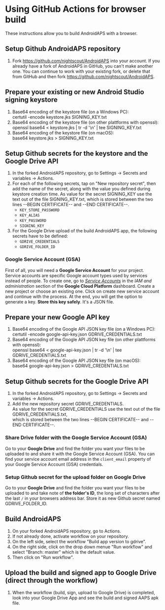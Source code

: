 # Using GitHub Actions for browser build

These instructions allow you to build AndroidAPS with a browser.


## Setup Github AndroidAPS repository

1. Fork https://github.com/nightscout/AndroidAPS into your account. If you already have a fork of AndroidAPS in GitHub, you can't make another one. You can continue to work with your existing fork, or delete that from GitHub and then fork https://github.com/nightscout/AndroidAPS.


## Prepare your existing or new Android Studio signing keystore

1. Base64 encoding of the keystore file (on a Windows PC):\
   certutil -encode keystore.jks SIGNING_KEY.txt
2. Base64 encoding of the keystore file (on other plattforms with openssl):\
   openssl base64 < keystore.jks | tr -d '\n' | tee SIGNING_KEY.txt
3. Base64 encoding of the keystore file (on macOS):\
   base64 keystore.jks > SIGNING_KEY.txt


## Setup Github secrets for the keystore and the Google Drive API

1. In the forked AndroidAPS repository, go to Settings -> Secrets and variables -> Actions.
1. For each of the following secrets, tap on "New repository secret", then add the name of the secret, along with the value you defined during keystore creation time. As value for the secret SIGNING_KEY use the text out of the file SIGNING_KEY.txt, which is stored between the two lines --BEGIN CERTIFICATE-- and --END CERTIFICATE--.  
    * `KEY_STORE_PASSWORD`
    * `KEY_ALIAS`
    * `KEY_PASSWORD`
    * `SIGNING_KEY`
1. For the Google Drive upload of the build AndroidAPS app, the following secrets have to be defined:
    * `GDRIVE_CREDENTIALS`
    * `GDRIVE_FOLDER_ID`

### Google Service Account (GSA)
First of all, you will need a **Google Service Account** for your project. Service accounts are specific Google account types used by services instead of people. To create one, go to [*Service Accounts*](https://console.cloud.google.com/apis/credentials) in the *IAM and administration* section of the **Google Cloud Platform** dashboard. Create a new project or choose an existing one. Click on create new service account and continue with the process. At the end, you will get the option to generate a key. **Store this key safely**. It's a JSON file.

## Prepare your new Google API key

1. Base64 encoding of the Google API JSON key file (on a Windows PC):\
   certutil -encode google-api-key.json GDRIVE_CREDENTIALS.txt
2. Base64 encoding of the Google API JSON key file (on other plattforms with openssl):\
   openssl base64 < google-api-key.json | tr -d '\n' | tee GDRIVE_CREDENTIALS.txt
3. Base64 encoding of the Google API JSON key file (on macOS):\
   base64 google-api-key.json > GDRIVE_CREDENTIALS.txt

## Setup Github secrets for the Google Drive API

1. In the forked AndroidAPS repository, go to Settings -> Secrets and variables -> Actions.
1. Add the new repository secret GDRIVE_CREDENTIALS.\
   As value for the secret GDRIVE_CREDENTIALS use the text out of the file GDRIVE_CREDENTIALS.txt,\
   which is stored between the two lines --BEGIN CERTIFICATE-- and --END CERTIFICATE--.  

### Share Drive folder with the Google Service Account (GSA)

Go to your **Google Drive** and find the folder you want your files to be uploaded to and share it with the Google Service Account (GSA). You can find your service account email address in the `client_email` property of your Google Service Account (GSA) credentials.

### Setup Github secret for the upload folder on Google Drive

Go to your **Google Drive** and find the folder you want your files to be uploaded to and take note of **the folder's ID**, the long set of characters after the last `/` in your browsers address bar. Store it as new Github secret named GDRIVE_FOLDER_ID.

## Build AndroidAPS
1. On your forked AndroidAPS repository, go to Actions.
2. If not already done, activate workflow on your repository.
3. On the left side, select the workflow "Build app version to gdrive".
4. On the right side, click on the drop down menue "Run workflow" and select "Branch: master" which is the default value.
5. Then click on "Run workflow".


## Upload the build and signed app to Google Drive (direct through the workflow)
1. When the workflow (build, sign, upload to Google Drive) is completed,
   look into your Google Drive App and see the build and signed AAPS apk file.
